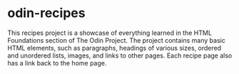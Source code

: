 # odin-recipes
This recipes project is a showcase of everything learned in the HTML Foundations section of The Odin Project.
The project contains many basic HTML elements, such as paragraphs, headings of various sizes, ordered and unordered lists, images, and links to other pages. Each recipe page also has a link back to the home page.